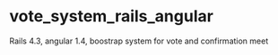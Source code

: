 # vote_system_rails_angular
Rails 4.3, angular 1.4, boostrap system for vote and confirmation meet 
